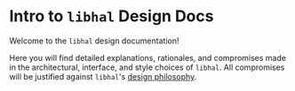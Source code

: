 # Intro to `libhal` Design Docs

Welcome to the `libhal` design documentation!

Here you will find detailed explanations, rationales, and compromises made in
the architectural, interface, and style choices of `libhal`. All compromises
will be justified against `libhal`'s [design philosophy](philosophy.md).
